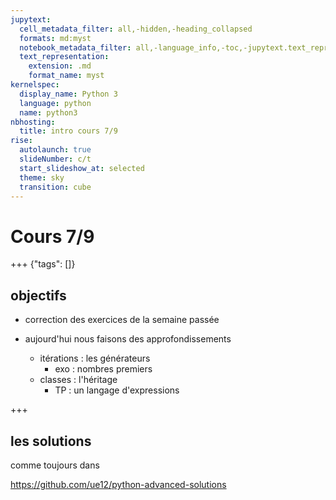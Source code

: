 ```yaml
---
jupytext:
  cell_metadata_filter: all,-hidden,-heading_collapsed
  formats: md:myst
  notebook_metadata_filter: all,-language_info,-toc,-jupytext.text_representation.jupytext_version,-jupytext.text_representation.format_version
  text_representation:
    extension: .md
    format_name: myst
kernelspec:
  display_name: Python 3
  language: python
  name: python3
nbhosting:
  title: intro cours 7/9
rise:
  autolaunch: true
  slideNumber: c/t
  start_slideshow_at: selected
  theme: sky
  transition: cube
---
```


# Cours 7/9

+++ {"tags": []}

## objectifs

* correction des exercices de la semaine passée

* aujourd'hui nous faisons des approfondissements

  * itérations : les générateurs
    * exo : nombres premiers
  * classes : l'héritage
    * TP : un langage d'expressions

+++

## les solutions

comme toujours dans 

https://github.com/ue12/python-advanced-solutions

